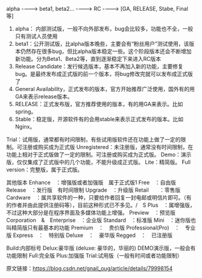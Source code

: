alpha ----> beta1, beta2... ----> RC ---->  [GA, RELEASE, Stabe, Final 等]

1. alpha： 内部测试版，一般不向外部发布，bug会比较多，功能也不全，一般只有测试人员使用
2. beta1：公开测试版，比alpha版本晚些，主要会有“粉丝用户”测试使用，该版本仍然存在很多bug，但比alpha版本稳定一些。这个阶段版本还会不断增加新功能。分为Beta1、Beta2等，直到逐渐稳定下来进入RC版本
3. Release Candidate：发行候选版本，基本不再加入新的功能，主要修复bug。是最终发布成正式版的前一个版本，将bug修改完就可以发布成正式版了
4. General Availability，正式发布的版本，官方开始推荐广泛使用，国外有的用GA来表示release版本。
5. RELEASE：正式发布版，官方推荐使用的版本，有的用GA来表示。比如spring。
6. Stable：稳定版，开源软件有的会用stable来表示正式发布的版本。比如Nginx。



Trial：试用版，通常都有时间限制，有些试用版软件还在功能上做了一定的限制。可注册或购买成为正式版
Unregistered：未注册版，通常没有时间限制，在功能上相对于正式版做了一定的限制。可注册或购买成为正式版。
Demo：演示版，仅仅集成了正式版中的几个功能，不能升级成正式版。
Lite：精简版。
Full　version：完整版，属于正式版。

其他版本
Enhance　：增强版或者加强版　属于正式版1
Free　：自由版
Release　：发行版　有时间限制
Upgrade　：升级版
Retail　　：零售版
Cardware　：属共享软件的一种，只要给作者回复一封电邮或明信片即可。（有的作者并由此提供注册码等），目前这种形式已不多见。/　S
Plus　：属增强版，不过这种大部分是在程序界面及多媒体功能上增强。
Preview　：预览版
Corporation　&　Enterprise　：企业版
Standard　：标准版
Mini　：迷你版也叫精简版只有最基本的功能
Premium　：　贵价版
Professional(Pro)　：　专业版
Express　：　特别版
Deluxe　：　豪华版
Regged　：　已注册版

Build:内部标号
Delux:豪华版 (deluxe: 豪华的，华丽的)
DEMO演示版，一般会有功能限制
Full:完全版
Plus:加强版
Trial:试用版（一般有时间或者功能限制）

原文链接：https://blog.csdn.net/gnail_oug/article/details/79998154